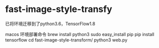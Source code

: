 # fast-image-style-transfy
已将环境迁移到了python3.6，TensorFlow1.8

macos 环境部署命令
  brew install python3
  sudo easy_install pip
  pip install tensorflow
  cd fast-image-style-transform/
  python3 web.py
